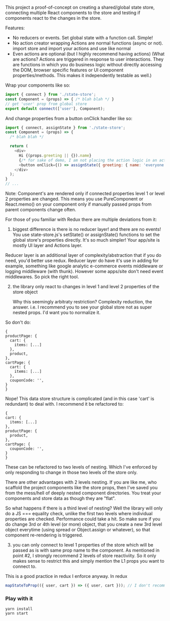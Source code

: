 This project a proof-of-concept on creating a shared/global state store,
connecting multiple React components to the store and testing if
components react to the changes in the store.

Features:

* No reducers or events. Set global state with a function call. Simple!
* No action creator wrapping
  Actions are normal functions (async or not). import store and import your actions and use like normal
* Even actions are optional (but I highly recommend having actions)
  (What are actions? Actions are triggered in response to user interactions. They are functions in which you do business logic without directly accessing the DOM, browser specific features or UI component properties/methods. This makes it independently testable as well.)

Wrap your components like so:
```js
import { connect } from './state-store';
const Component = (props) => { /* blah blah */ }
// get 'user' prop from global store
export default connect(['user'], Component);
```

And change properties from a button onClick handler like so:
```js
import { connect, assignState } from './state-store';
const Component = (props) => {
  /* blah blah */

  return (
    <div>
      Hi {(props.greeting || {}).name}
      {/* for sake of demo, I am not placing the action logic in an action file */}
      <button onClick={() => assignState({ greeting: { name: 'everyone' }})}>Greet everyone</button>
    </div>
  );
}
// ...
```

Note: Component's are rendered only if connected properties level 1 or level 2 properties are changed. This means you use PureComponent or React.memo() on your component only if manually passed props from parent components change often. 

For those of you familiar with Redux there are multiple deviations from it:

1. biggest difference is there is no reducer layer! and there are no events!
You use state-store.js's setState() or assignState() functions to set the global store's properties directly. It's so much simpler!
Your app/site is mostly UI layer and Actions layer.

  Reducer layer is an additional layer of complexity/abstraction that if you do need, you'd better use redux. Reducer layer do have it's use in adding for example, something like google analytic e-commerce events middleware or logging middleware (with thunk). However some apps/site don't need event middlewares. So pick the right tool.

2. the library only react to changes in level 1 and level 2 properties of the store object

    Why this seemingly arbitraty restriction?
Complexity reduction, the answer. i.e. I recommend you to see your global store not as
super nested props. I'd want you to normalize it.

  So don't do:
  ```
{
  productPage: {
    cart: {
      items: [...]
    },
    product,
  },
  cartPage: {
    cart: {
      items: [...]
    },
    couponCode: '',
  }
}
```

  Nope! This data store structure is complicated (and in this case 'cart' is redundant) to deal with.
I recommend it be refactored to:
  ```
{
  cart: {
    items: [...]
  },
  productPage: {
    product,
  },
  cartPage: {
    couponCode: '',
  }
}
```
  These can be refactored to two levels of nesting. Which I've enforced by only responding to change in those two levels of the store only.

  There are other advantages with 2 levels nesting. If you are like me, who scaffold the project components like the store props, then I've saved you from the mess/hell of deeply nested component directories. You treat your components and store data as though they are "flat".

  So what happens if there is a third level of nesting?
Well the library will only do a JS === equality check, unlike the first two levels where individual properties are checked. Performance could take a hit.
So make sure if you do change 3rd or 4th level (or more) object, that you create a new 3rd level object everytime (using spread or Object.assign or whatever), so that component re-rendering is triggered.

3. you can only connect to level 1 properties of the store which will be passed
as is with same prop name to the component.
As mentioned in point #2, I strongly recommend 2 levels of store reactiviity. So it only makes sense to restrict this and simply mention the L1 props you want to connect to.

This is a good practice in redux I enforce anyway. In redux
```js
mapStateToProp(({ user, cart }) => ({ user, cart })); // I don't recommend renaming props or transforming it in any way
```

### Play with it
```
yarn install
yarn start
```